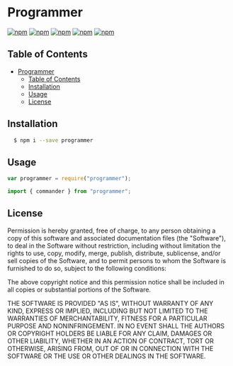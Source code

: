 <a id="markdown-programmer" name="programmer"></a>

# Programmer

[![npm](https://img.shields.io/npm/v/programmer.svg?style=plastic)](https://www.npmjs.com/package/programmer)
[![npm](https://img.shields.io/npm/dw/programmer.svg?style=plastic)](https://www.npmjs.com/package/programmer)
[![npm](https://img.shields.io/npm/dm/programmer.svg?style=plastic)](https://www.npmjs.com/package/programmer)
[![npm](https://img.shields.io/npm/dy/programmer.svg?style=plastic)](https://www.npmjs.com/package/programmer)
[![npm](https://img.shields.io/npm/dt/programmer.svg?style=plastic)](https://www.npmjs.com/package/programmer)

<a id="markdown-table-of-contents" name="table-of-contents"></a>

## Table of Contents

<!-- TOC -->

- [Programmer](#programmer)
  - [Table of Contents](#table-of-contents)
  - [Installation](#installation)
  - [Usage](#usage)
  - [License](#license)

<!-- /TOC -->

<a id="markdown-installation" name="installation"></a>

## Installation

```bash
  $ npm i --save programmer
```

<a id="markdown-usage" name="usage"></a>

## Usage

```js
var programmer = require("programmer");
```

```ts
import { commander } from "programmer";
```

<a id="markdown-license" name="license"></a>

## License

Permission is hereby granted, free of charge, to any person obtaining a copy
of this software and associated documentation files (the "Software"), to deal
in the Software without restriction, including without limitation the rights
to use, copy, modify, merge, publish, distribute, sublicense, and/or sell
copies of the Software, and to permit persons to whom the Software is
furnished to do so, subject to the following conditions:

The above copyright notice and this permission notice shall be included in all
copies or substantial portions of the Software.

THE SOFTWARE IS PROVIDED "AS IS", WITHOUT WARRANTY OF ANY KIND, EXPRESS OR
IMPLIED, INCLUDING BUT NOT LIMITED TO THE WARRANTIES OF MERCHANTABILITY,
FITNESS FOR A PARTICULAR PURPOSE AND NONINFRINGEMENT. IN NO EVENT SHALL THE
AUTHORS OR COPYRIGHT HOLDERS BE LIABLE FOR ANY CLAIM, DAMAGES OR OTHER
LIABILITY, WHETHER IN AN ACTION OF CONTRACT, TORT OR OTHERWISE, ARISING FROM,
OUT OF OR IN CONNECTION WITH THE SOFTWARE OR THE USE OR OTHER DEALINGS IN THE
SOFTWARE.
